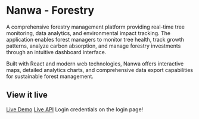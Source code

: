 # Nanwa - Forestry

A comprehensive forestry management platform providing real-time tree monitoring, data analytics, and environmental impact tracking. The application enables forest managers to monitor tree health, track growth patterns, analyze carbon absorption, and manage forestry investments through an intuitive dashboard interface.

Built with React and modern web technologies, Nanwa offers interactive maps, detailed analytics charts, and comprehensive data export capabilities for sustainable forest management.

## View it live

[Live Demo](https://nanwa.netlify.app/)
[Live API](https://project-final-frontend-4bia.onrender.com)
Login credentials on the login page!
